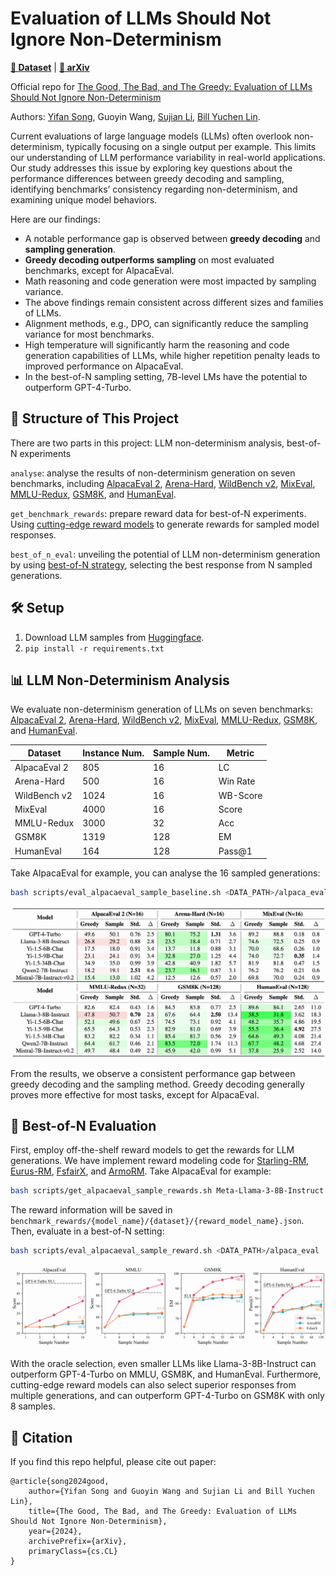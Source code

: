 # Evaluation of LLMs Should Not Ignore Non-Determinism

[**🤗 Dataset**](https://huggingface.co/datasets/goodbadgreedy/GoodBadGreedy) | [**📖 arXiv**](https://arxiv.org/)

Official repo for [The Good, The Bad, and The Greedy: Evaluation of LLMs Should Not Ignore Non-Determinism](https://arxiv.org/)

Authors: [Yifan Song](https://github.com/Yifan-Song793), Guoyin Wang, [Sujian Li](http://123.56.88.210/), [Bill Yuchen Lin](https://yuchenlin.xyz/).


Current evaluations of large language models (LLMs) often overlook non-determinism, typically focusing on a single output per example. This limits our understanding of LLM performance variability in real-world applications. 
Our study addresses this issue by exploring key questions about the performance differences between greedy decoding and sampling, identifying benchmarks’ consistency regarding non-determinism, and examining unique model behaviors. 

Here are our findings:
- A notable performance gap is observed between **greedy decoding** and **sampling generation**.
- **Greedy decoding outperforms sampling** on most evaluated benchmarks, except for AlpacaEval.
- Math reasoning and code generation were most impacted by sampling variance.
- The above findings remain consistent across different sizes and families of LLMs.
- Alignment methods, e.g., DPO, can significantly reduce the sampling variance for most benchmarks.
- High temperature will significantly harm the reasoning and code generation capabilities of LLMs, while higher repetition penalty leads to improved performance on AlpacaEval.
- In the best-of-N sampling setting, 7B-level LMs have the potential to outperform GPT-4-Turbo.



## 🧩 Structure of This Project

There are two parts in this project: LLM non-determinism analysis, best-of-N experiments

`analyse`: analyse the results of non-determinism generation on seven benchmarks, including [AlpacaEval 2](https://github.com/tatsu-lab/alpaca_eval), [Arena-Hard](https://github.com/lm-sys/arena-hard-auto), [WildBench v2](https://github.com/allenai/WildBench), [MixEval](https://github.com/Psycoy/MixEval), [MMLU-Redux](http://arxiv.org/abs/2406.04127), [GSM8K](https://arxiv.org/abs/2110.14168), and [HumanEval](https://arxiv.org/abs/2107.03374).

`get_benchmark_rewards`: prepare reward data for best-of-N experiments. Using [cutting-edge reward models](https://huggingface.co/spaces/allenai/reward-bench) to generate rewards for sampled model responses.

`best_of_n_eval`: unveiling the potential of LLM non-determinism generation by using [best-of-N strategy](https://arxiv.org/abs/2306.02561), selecting the best response from N sampled generations.


## 🛠️ Setup

1. Download LLM samples from [Huggingface](https://huggingface.co/datasets/goodbadgreedy/GoodBadGreedy).
2. `pip install -r requirements.txt`

## 📊 LLM Non-Determinism Analysis

We evaluate non-determinism generation of LLMs on seven benchmarks: [AlpacaEval 2](https://github.com/tatsu-lab/alpaca_eval), [Arena-Hard](https://github.com/lm-sys/arena-hard-auto), [WildBench v2](https://github.com/allenai/WildBench), [MixEval](https://github.com/Psycoy/MixEval), [MMLU-Redux](http://arxiv.org/abs/2406.04127), [GSM8K](https://arxiv.org/abs/2110.14168), and [HumanEval](https://arxiv.org/abs/2107.03374).

| Dataset      | Instance Num. | Sample Num. | Metric   |
|--------------|---------------|-------------|----------|
| AlpacaEval 2 | 805           | 16          | LC       |
| Arena-Hard   | 500           | 16          | Win Rate |
| WildBench v2 | 1024          | 16          | WB-Score |
| MixEval      | 4000          | 16          | Score    |
| MMLU-Redux   | 3000          | 32          | Acc      |
| GSM8K        | 1319          | 128         | EM       |
| HumanEval    | 164           | 128         | Pass@1   |

Take AlpacaEval for example, you can analyse the 16 sampled generations:
```bash
bash scripts/eval_alpacaeval_sample_baseline.sh <DATA_PATH>/alpaca_eval
```

<p align="center">
<img src=assets/main.png width=800/>
</p>

From the results, we observe a consistent performance gap between greedy decoding and the sampling method.
Greedy decoding generally proves more effective for most tasks, except for AlpacaEval.

## 🚀 Best-of-N Evaluation

First, employ off-the-shelf reward models to get the rewards for LLM generations. We have implement reward modeling code for [Starling-RM](https://huggingface.co/Nexusflow/Starling-RM-34B), [Eurus-RM](https://huggingface.co/openbmb/Eurus-RM-7b), [FsfairX](https://huggingface.co/sfairXC/FsfairX-LLaMA3-RM-v0.1), and [ArmoRM](https://huggingface.co/RLHFlow/ArmoRM-Llama3-8B-v0.1). Take AlpacaEval for example:
```bash
bash scripts/get_alpacaeval_sample_rewards.sh Meta-Llama-3-8B-Instruct <DATA_PATH>/alpaca_eval
```

The reward information will be saved in `benchmark_rewards/{model_name}/{dataset}/{reward_model_name}.json`.
Then, evaluate in a best-of-N setting:
```bash
bash scripts/eval_alpacaeval_sample_reward.sh <DATA_PATH>/alpaca_eval
```

<p align="center">
<img src=assets/reward.png width=800/>
</p>

With the oracle selection, even smaller LLMs like Llama-3-8B-Instruct can outperform GPT-4-Turbo on MMLU, GSM8K, and HumanEval.
Furthermore, cutting-edge reward models can also select superior responses from multiple generations, and can outperform GPT-4-Turbo on GSM8K with only 8 samples.


## 📖 Citation

If you find this repo helpful, please cite out paper:

```
@article{song2024good,
    author={Yifan Song and Guoyin Wang and Sujian Li and Bill Yuchen Lin},
    title={The Good, The Bad, and The Greedy: Evaluation of LLMs Should Not Ignore Non-Determinism},
    year={2024},
    archivePrefix={arXiv},
    primaryClass={cs.CL}
}
```
